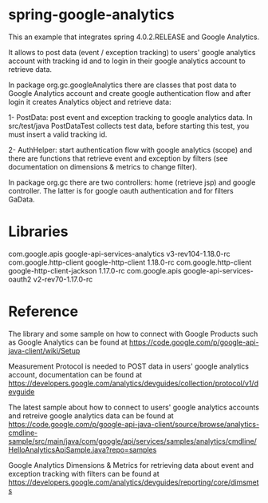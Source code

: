 spring-google-analytics
=======================

This an example that integrates spring 4.0.2.RELEASE and Google Analytics.

It allows to post data (event / exception tracking) to users' google analytics account with tracking id and 
to login in their google analytics account to retrieve data.

In package org.gc.googleAnalytics there are classes that post data to Google Analytics account and create google authentication flow and after login it creates Analytics object and retrieve data:

1- PostData: post event and exception tracking to google analytics data. 
   In src/test/java PostDataTest collects test data, before starting this test, you must insert a valid tracking id.

2- AuthHelper: start authentication flow with google analytics (scope) and there are functions that retrieve event      and exception by filters (see documentation on dimensions & metrics to change filter).

In package org.gc there are two controllers: home (retrieve jsp) and google controller.
The latter is for google oauth authentication and for filters GaData.

Libraries
=======================
<dependency>
	<groupId>com.google.apis</groupId>
	<artifactId>google-api-services-analytics</artifactId>
	<version>v3-rev104-1.18.0-rc</version>
</dependency>
		
<dependency>
	<groupId>com.google.http-client</groupId>
	<artifactId>google-http-client</artifactId>
	<version>1.18.0-rc</version>
</dependency>

<dependency>
	<groupId>com.google.http-client</groupId>
	<artifactId>google-http-client-jackson</artifactId>
	<version>1.17.0-rc</version>
</dependency>
		
<dependency>
	<groupId>com.google.apis</groupId>
	<artifactId>google-api-services-oauth2</artifactId>
	<version>v2-rev70-1.17.0-rc</version>
</dependency>

Reference
=======================
The library and some sample on how to connect with Google Products such as Google Analytics can be found at https://code.google.com/p/google-api-java-client/wiki/Setup

Measurement Protocol is needed to POST data in users' google analytics account, documentation can be found at https://developers.google.com/analytics/devguides/collection/protocol/v1/devguide

The latest sample about how to connect to users' google analytics accounts and retreive google analytics data can be found at https://code.google.com/p/google-api-java-client/source/browse/analytics-cmdline-sample/src/main/java/com/google/api/services/samples/analytics/cmdline/HelloAnalyticsApiSample.java?repo=samples

Google Analytics Dimensions & Metrics for retrieving data about event and exception tracking with filters can be found at https://developers.google.com/analytics/devguides/reporting/core/dimsmets


